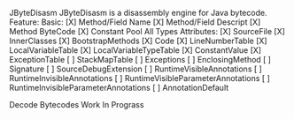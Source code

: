 JByteDisasm
JByteDisasm is a disassembly engine for Java bytecode.
Feature:
Basic:
[X] Method/Field Name
[X] Method/Field Descript
[X] Method ByteCode
[X] Constant Pool All Types
Attributes:
[X] SourceFile
[X] InnerClasses
[X] BootstrapMethods
[X] Code
[X] LineNumberTable
[X] LocalVariableTable
[X] LocalVariableTypeTable
[X] ConstantValue
[X] ExceptionTable
[ ] StackMapTable
[ ] Exceptions
[ ] EnclosingMethod
[ ] Signature
[ ] SourceDebugExtension
[ ] RuntimeVisibleAnnotations
[ ] RuntimeInvisibleAnnotations
[ ] RuntimeVisibleParameterAnnotations
[ ] RuntimeInvisibleParameterAnnotations
[ ] AnnotationDefault

Decode Bytecodes
Work In Prograss
